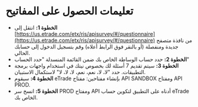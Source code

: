 # **تعليمات الحصول على المفاتيح**
- **الخطوة 1:** انتقل إلى [https://us.etrade.com/etx/ris/apisurvey/#/questionnaire](https://us.etrade.com/etx/ris/apisurvey/#/questionnaire) من نافذة متصفح جديدة ومنفصلة (أو بالنقر فوق الرابط أعلاه) وقم بتسجيل الدخول إلى حسابك الحالي.
- **الخطوة 2:** حدد حساب الوساطة الخاص بك ضمن القائمة المنسدلة "حدد الحساب"
- **الخطوة 3:** سيتم تقديم 7 أسئلة لك بخصوص نيتك في استخدام واجهات برمجة التطبيقات. حدد "لا، لا، نعم، نعم، لا، لا، لا" لاستكمال الاستبيان.
- **الخطوة 4:** سيقوم eTrade بإنشاء مفتاحين: مفتاح API SANDBOX ومفتاح API PROD.
- **الخطوة 5:** انسخ سر PROD ومفتاح API أدناه على التطبيق لتكوين حساب eTrade الخاص بك.
